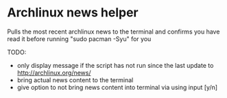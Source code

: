Archlinux news helper
=====================

Pulls the most recent archlinux news to the terminal and confirms you have read it before running "sudo pacman -Syu" for you


TODO:
- only display message if the script has not run since the last update to http://archlinux.org/news/
- bring actual news content to the terminal
- give option to not bring news content into terminal via using input [y/n]

